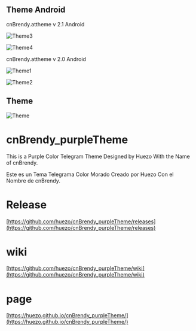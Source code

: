 

## Theme Android 

cnBrendy.attheme v 2.1 Android 


[cnBrendy3]:https://raw.githubusercontent.com/huezo/cnBrendy_purpleTheme/master/cnBrendy_2-1.png
[cnBrendy4]:https://raw.githubusercontent.com/huezo/cnBrendy_purpleTheme/master/cnbrendy_2.1_.png


![Theme3][cnBrendy3]

![Theme4][cnBrendy4]

cnBrendy.attheme v 2.0 Android 


[cnBrendy1]:https://raw.githubusercontent.com/huezo/cnBrendy_purpleTheme/master/cn-Brendy.png

[cnBrendy2]:https://raw.githubusercontent.com/huezo/cnBrendy_purpleTheme/master/cnBrendy.png

![Theme1][cnBrendy1]

![Theme2][cnBrendy2]


## Theme
[cnBrendy]:https://raw.githubusercontent.com/huezo/cnBrendy_purpleTheme/master/demo.png


![Theme][cnBrendy]


# cnBrendy_purpleTheme
 This is a Purple Color Telegram Theme Designed by Huezo With the Name of cnBrendy.
 
Este es un Tema Telegrama Color Morado Creado por Huezo Con el Nombre de cnBrendy.

# Release
[https://github.com/huezo/cnBrendy_purpleTheme/releases](https://github.com/huezo/cnBrendy_purpleTheme/releases)


# wiki

[https://github.com/huezo/cnBrendy_purpleTheme/wiki](https://github.com/huezo/cnBrendy_purpleTheme/wiki)


# page

[https://huezo.github.io/cnBrendy_purpleTheme/](https://huezo.github.io/cnBrendy_purpleTheme/)



